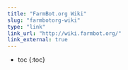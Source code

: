 ```yaml
---
title: "FarmBot.org Wiki"
slug: "farmbotorg-wiki"
type: "link"
link_url: "http://wiki.farmbot.org/"
link_external: true
---
```


* toc
{:toc}

